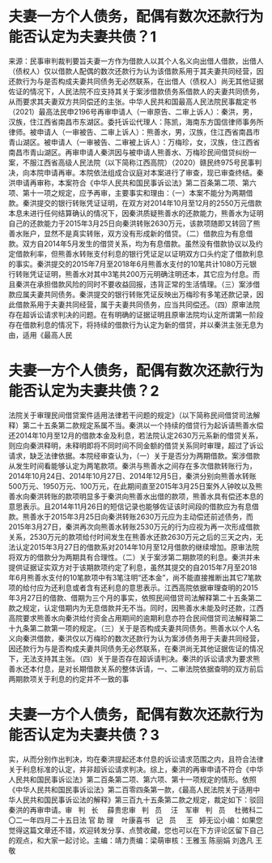 # 夫妻一方个人债务，配偶有数次还款行为能否认定为夫妻共债？1

来源：民事审判裁判要旨夫妻一方作为借款人以其个人名义向出借人借款，出借人（债权人）仅以借款人配偶的数次还款行为认为该借款系用于其夫妻共同经营，因还款行为与是否构成夫妻共同债务无必然联系，在出借人（债权人）尚无其他证据佐证的情况下，人民法院不应支持其关于案涉借款债务系借款人的夫妻共同债务，从而要求其夫妻双方共同偿还的主张。中华人民共和国最高人民法院民事裁定书（2021）最高法民申2196号再审申请人（一审原告、二审上诉人）：秦洪，男，汉族，住江西省南昌市东湖区。委托诉讼代理人：陈凯，海南东方国信律师事务所律师。被申请人（一审被告、二审上诉人）：熊善水，男，汉族，住江西省南昌市青山湖区。被申请人（一审被告、二审被上诉人）：万梅珍，女，汉族，住江西省南昌市青山湖区。再审申请人秦洪因与被申请人熊善水、万梅珍民间借贷纠纷一案，不服江西省高级人民法院（以下简称江西高院）（2020）赣民终975号民事判决，向本院申请再审。本院依法组成合议庭对本案进行了审查，现已审查终结。秦洪申请再审称，本案符合《中华人民共和国民事诉讼法》第二百条第二项、第六项、第十一项之规定，应予再审，主要事实和理由：（一）本案不能分为两期借款。秦洪提交的银行转账凭证证明，在双方对2014年10月至12月的2550万元借款本息未进行任何结算确认的情况下，因秦洪质疑熊善水的还款能力，熊善水为证明自己的还款能力于2015年3月25日向秦洪转账2630万元，该款项随即又转回了熊善水账户，显然不是真实转账，双方没有形成新的借贷。（二）借款应为有息借款。双方自2014年5月发生的借贷关系，均为有息借款。虽然没有借款协议以及约定借款利率，但熊善水转账支付利息的银行凭证足以证明双方口头约定了借款利息的事实。秦洪提交的2015年7月至2018年6月熊善水支付的10笔共计1080万元银行转账凭证证明，熊善水对其中3笔共200万元明确注明还本，其它应为付息。而且秦洪在承担借款风险的同时不要收益回报，违背正常的生活情理。（三）案涉借款应属夫妻共同债务。秦洪提交的银行转账凭证反映出万梅珍有多笔还款记录，因此借款系用于夫妻共同经营，属于夫妻共同债务，应当共同偿还。（四）原审法院存在超诉讼请求判决的问题。在有明确的证据证明且原审法院均认定所谓第一阶段存在借款利息的情况下，将持续的借款行为认定为新的借贷，并以秦洪主张无息为由，适用《最高人民

# 夫妻一方个人债务，配偶有数次还款行为能否认定为夫妻共债？2

法院关于审理民间借贷案件适用法律若干问题的规定》（以下简称民间借贷司法解释）第二十五条第二款规定系属不当。秦洪以一个持续的借贷行为起诉请熊善水偿还2014年10月至12月的借款本金及利息，若法院认定2630万元系新的借贷关系，则应向秦洪释明，未释明即将不同时间不同金额的借贷关系同时审理，超过了诉讼请求，缺乏法律依据。本院经审查认为，（一）关于是否分为两期借款。案涉借款从发生时间看能够认定为两笔款项。秦洪与熊善水之间存在多次借款转账行为，2014年10月24日、2014年10月27日、2014年12月5日，秦洪分别向熊善水转账500万元、1950万元、100万元，在此期间直至2015年3月25日案外人钟旼以及熊善水向秦洪转账的款项明显多于秦洪向熊善水出借的款项，熊善水具有偿还本息的意思表示。且2014年11月26日的短信记录也能够佐证该时间段的借款应为有息借款。熊善水于2015年3月25日向秦洪转账2630万元应为主动偿还前述债务，而2015年3月27日，秦洪再次向熊善水转账2530万元的行为应视为再一次形成借款关系，2530万元的款项给付时间发生在熊善水还款2630万元之后的三天之内，无法认定2015年3月27日的借款系对2014年10月至12月借款的继续增加。原审法院将双方的借款分为两期具有合理性。（二）关于案涉第二期款项的利息。秦洪并未提供证据证实双方对于该期款项约定了利息，虽然其提交的自2015年7月至2018年6月熊善水支付的10笔款项中有3笔注明“还本金”，尚不能直接推断出其它7笔款项的给付应为还利息或者含有还利息的意思表示。江西高院依据审理查明的2015年3月27日的借款、借期为三个月的事实，依照民间借贷司法解释第二十五条第二款之规定，认定借期内为无息借款并无不当。同时，因熊善水未能及时还款，江西高院要求熊善水向秦洪给付资金占用期间的逾期利息亦符合民间借贷司法解释第二十九条第二款第一项的规定。（三）关于是否构成夫妻共同债务。熊善水以个人名义向秦洪借款，秦洪仅以万梅珍的数次还款行为认为案涉债务用于夫妻共同经营，因还款行为与是否构成夫妻共同债务无必然联系，在秦洪尚无其他证据佐证的情况下，无法支持其主张。（四）关于是否存在超诉请判决。秦洪的诉讼请求为要求熊善水还本付息，是对长期借款关系的整体诉请，一、二审法院依据查明的双方前后两期款项关于利息的约定并不一致的事

# 夫妻一方个人债务，配偶有数次还款行为能否认定为夫妻共债？3

实，从而分别作出判决，均在秦洪提起还本付息的诉讼请求范围之内，且符合法律关于利息标准的认定，并非超诉讼请求判决。综上，秦洪的再审申请不符合《中华人民共和国民事诉讼法》第二百条第二项、第六项、第十一项规定的情形。依照《中华人民共和国民事诉讼法》第二百零四条第一款，《最高人民法院关于适用中华人民共和国民事诉讼法的解释》第三百九十五条第二款之规定，裁定如下：驳回秦洪的再审申请。审   判   长　 薛贵忠审   判   员　 汪　军审   判   员　 杜微科二〇二一年四月二十五日法 官 助 理    叶康喜书   记   员     王   婷无讼小编：如果您觉得这篇文章还不错，欢迎转发分享、点赞收藏，您也可以在下方评论区留下自己的观点，和大家一起讨论。主编：靖力责编：梁萌审核：王雅玉 陈丽娟 刘逸凡 王敬

